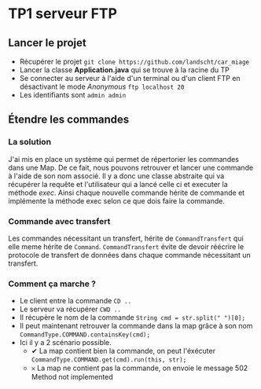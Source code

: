 # TP1 serveur FTP

## Lancer le projet
- Récupérer le projet
`git clone https://github.com/landscht/car_miage`
- Lancer la classe **Application.java** qui se trouve à la racine du TP
- Se connecter au serveur à l'aide d'un terminal ou d'un client FTP en désactivant le mode *Anonymous* `ftp localhost 20`
- Les identifiants sont `admin admin`

## Étendre les commandes
### La solution
J'ai mis en place un système qui permet de répertorier les commandes dans une Map. De ce fait, nous pouvons retrouver et lancer une commande à l'aide de son nom associé.
Il y a donc une classe abstraite qui va récupérer la requête et l'utilisateur qui a lancé celle ci et executer la méthode *exec*. Ainsi chaque nouvelle commande hérite de 
commande et implémente la méthode exec selon ce que dois faire la commande.

### Commande avec transfert
Les commandes nécessitant un transfert, hérite de `CommandTransfert` qui elle meme hérite de `Command`. `CommandTransfert` évite de devoir réécrire le protocole de transfert
de données dans chaque commande nécessitant un transfert.

### Comment ça marche ?
- Le client entre la commande `CD ..`
- Le serveur va récupérer `CWD ..`
- Il récupère le nom de la commande `String cmd = str.split(" ")[0];`
- Il peut maintenant retrouver la commande dans la map grâce à son nom `CommandType.COMMAND.containsKey(cmd);`
- Ici il y a 2 scénario possible.
  - ✔ La map contient bien la commande, on peut l'éxécuter `CommandType.COMMAND.get(cmd).run(this, str);`
  - 𐄂 La map ne contient pas la commande, on envoie le message 502 Method not implemented
